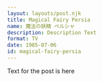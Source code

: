 ```yaml
---
layout: layouts/post.njk
title: Magical Fairy Persia
name: 魔法の妖精 ペルシャ
description: Description Text
format: TV
date: 1985-07-06
id: magical-fairy-persia
---
```


Text for the post is here